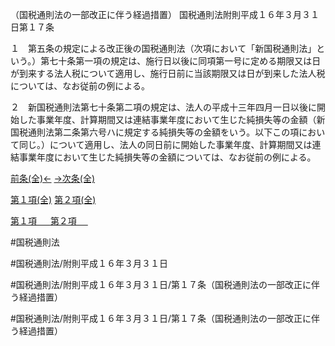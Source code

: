 （国税通則法の一部改正に伴う経過措置）
国税通則法附則平成１６年３月３１日第１７条

１　第五条の規定による改正後の国税通則法（次項において「新国税通則法」という。）第七十条第一項の規定は、施行日以後に同項第一号に定める期限又は日が到来する法人税について適用し、施行日前に当該期限又は日が到来した法人税については、なお従前の例による。

２　新国税通則法第七十条第二項の規定は、法人の平成十三年四月一日以後に開始した事業年度、計算期間又は連結事業年度において生じた純損失等の金額（新国税通則法第二条第六号ハに規定する純損失等の金額をいう。以下この項において同じ。）について適用し、法人の同日前に開始した事業年度、計算期間又は連結事業年度において生じた純損失等の金額については、なお従前の例による。

[前条(全)←](国税通則法＿＿＿＿附則平成１６年３月３１日第１条_.md)    [→次条(全)](国税通則法＿＿＿＿附則平成１６年３月３１日第８２条_.md)

[第１項(全)](国税通則法＿＿＿＿附則平成１６年３月３１日第１７条第１項_.md)  [第２項(全)](国税通則法＿＿＿＿附則平成１６年３月３１日第１７条第２項_.md)  

[第１項 　 ](国税通則法＿＿＿＿附則平成１６年３月３１日第１７条第１項.md)  [第２項 　 ](国税通則法＿＿＿＿附則平成１６年３月３１日第１７条第２項.md)  

#国税通則法

#国税通則法/附則平成１６年３月３１日

#国税通則法/附則平成１６年３月３１日/第１７条（国税通則法の一部改正に伴う経過措置）

#国税通則法/附則平成１６年３月３１日/第１７条（国税通則法の一部改正に伴う経過措置）

